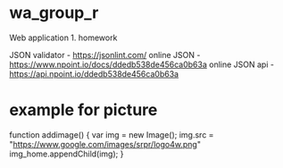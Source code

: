 # wa_group_r
Web application 1. homework

JSON validator - https://jsonlint.com/
online JSON - https://www.npoint.io/docs/ddedb538de456ca0b63a
online JSON api - https://api.npoint.io/ddedb538de456ca0b63a

# example for picture
function addimage() {
    var img = new Image();
    img.src = "https://www.google.com/images/srpr/logo4w.png"
    img_home.appendChild(img);
}